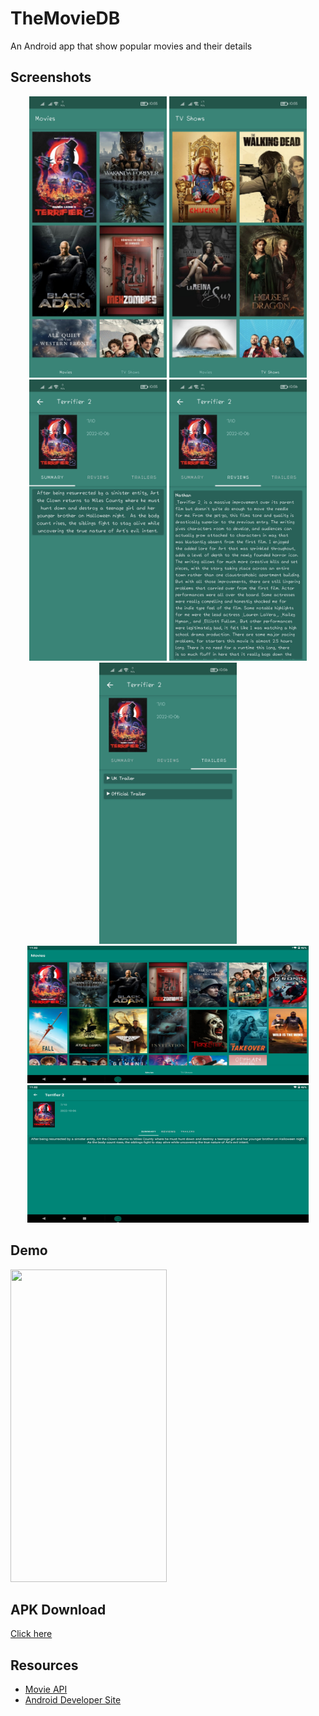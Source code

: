 # TheMovieDB
An Android app that show popular movies and their details

## Screenshots
<p align="center">
  <img src="Screenshots/Mob1.jpg" height="450" width="220">
  <img src="Screenshots/Mob2.jpg" height="450" width="220">
  <img src="Screenshots/Mob3.jpg" height="450" width="220">
  <img src="Screenshots/Mob4.jpg" height="450" width="220">
  <img src="Screenshots/Mob5.jpg" height="450" width="220">
  <img src="Screenshots/Tab1.png" height="220" width="450">
  <img src="Screenshots/Tab2.png" height="220" width="450">
</p>

## Demo
<p>
  <img src="Screenshots/Vid.m4v" height="500" width="250">
</p>

## APK Download
[Click here](https://drive.google.com/file/d/1S-ihmG-1T9eQ89OtrSjmKUi-PrLMa0js/view?usp=sharing)

## Resources

  - [Movie API](https://www.themoviedb.org/documentation/api)
  - [Android Developer Site](https://developer.android.com)
